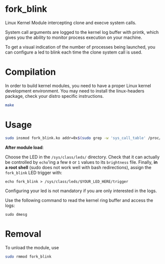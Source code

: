 # fork_blink
Linux Kernel Module intercepting clone and execve system calls.

System call arguments are logged to the kernel log buffer with printk,
which gives you the ability to monitor process execution on your machine.

To get a visual indication of the number of processes being launched, you
can configure a led to blink each time the clone system call is used.

# Compilation

In order to build kernel modules, you need to have a proper Linux kernel development environment.
You may need to install the linux-headers package, check your distro specific instructions.

```bash
make
```

# Usage
```bash
sudo insmod fork_blink.ko addr=0x$(sudo grep -w 'sys_call_table' /proc/kallsyms | cut -d' ' -f1)
```

**After module load**:

Choose the LED in the `/sys/class/leds/` directory. Check that it can actually
be controlled by `echo`'ing a few `0` or `1` values to its `brightness` file.
Finally, **in a root shell** (sudo does not work well with bash redirections),
assign the `fork_blink` LED trigger with:
```
echo fork_blink > /sys/class/leds/$YOUR_LED_HERE/trigger
```

Configuring your led is not mandatory if you are only interested in the logs.

Use the following command to read the kernel ring buffer and access the logs:
```
sudo dmesg
```

# Removal
To unload the module, use
```bash
sudo rmmod fork_blink
```
